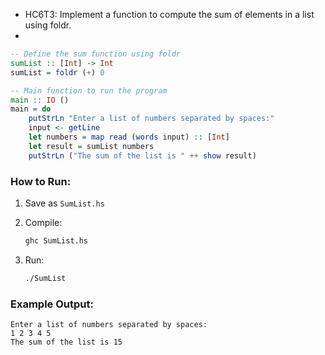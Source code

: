 - HC6T3: Implement a function to compute the sum of elements in a list using foldr.
- 

```haskell
-- Define the sum function using foldr
sumList :: [Int] -> Int
sumList = foldr (+) 0

-- Main function to run the program
main :: IO ()
main = do
    putStrLn "Enter a list of numbers separated by spaces:"
    input <- getLine
    let numbers = map read (words input) :: [Int]
    let result = sumList numbers
    putStrLn ("The sum of the list is " ++ show result)
```

### How to Run:

1. Save as `SumList.hs`
2. Compile:

   ```bash
   ghc SumList.hs
   ```
3. Run:

   ```bash
   ./SumList
   ```

### Example Output:

```
Enter a list of numbers separated by spaces:
1 2 3 4 5
The sum of the list is 15
```

